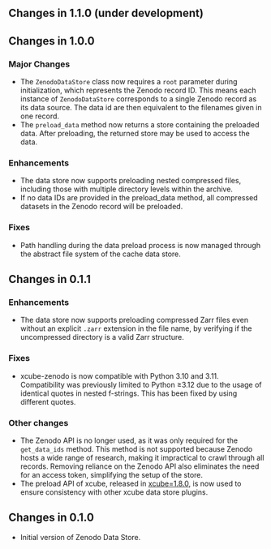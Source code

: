 ## Changes in 1.1.0 (under development)

## Changes in 1.0.0

### Major Changes
* The `ZenodoDataStore` class now requires a `root` parameter during initialization,
  which represents the Zenodo record ID. This means each instance of `ZenodoDataStore`
  corresponds to a single Zenodo record as its data source. The data id are then
  equivalent to the filenames given in one record.   
* The `preload_data` method now returns a store containing the preloaded data. After
  preloading, the returned store may be used to access the data.

### Enhancements

* The data store now supports preloading nested compressed files, including those 
  with multiple directory levels within the archive.
* If no data IDs are provided in the preload_data method, all compressed datasets in 
  the Zenodo record will be preloaded.

### Fixes
* Path handling during the data preload process is now managed through the abstract 
  file system of the cache data store.


## Changes in 0.1.1

### Enhancements

* The data store now supports preloading compressed Zarr files even without an explicit
  `.zarr` extension in the file name, by verifying if the uncompressed directory is a
  valid Zarr structure.

### Fixes

* xcube-zenodo is now compatible with Python 3.10 and 3.11. Compatibility was
  previously limited to Python ≥3.12 due to the usage of identical quotes in nested
  f-strings. This has been fixed by using different quotes.

### Other changes

* The Zenodo API is no longer used, as it was only required for the `get_data_ids`
  method. This method is not supported because Zenodo hosts a wide range of research,
  making it impractical to crawl through all records. Removing reliance on the
  Zenodo API also eliminates the need for an access token, simplifying the setup
  of the store.
* The preload API of xcube, released in [xcube=1.8.0](https://github.com/xcube-dev/xcube/releases/tag/v1.8.0),
  is now used to ensure consistency with other xcube data store plugins. 


## Changes in 0.1.0

* Initial version of Zenodo Data Store.